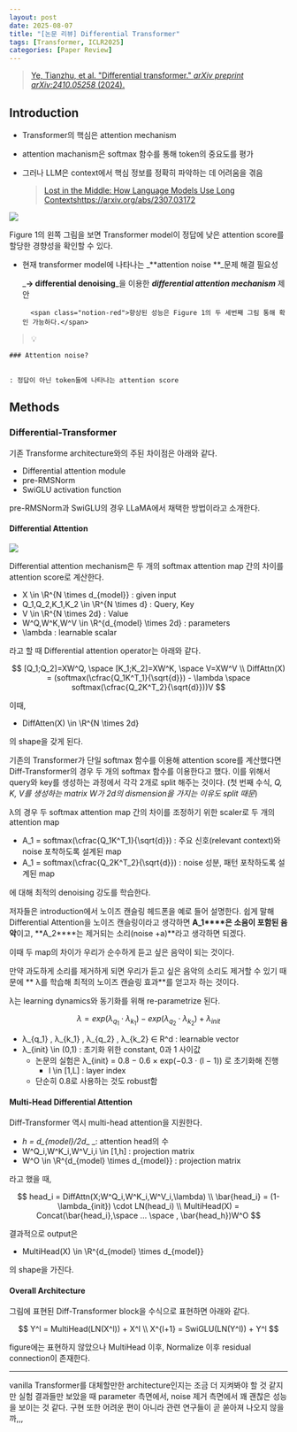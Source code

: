 ```yaml
---
layout: post
date: 2025-08-07
title: "[논문 리뷰] Differential Transformer"
tags: [Transformer, ICLR2025]
categories: [Paper Review]
---
```


> [Ye, Tianzhu, et al. "Differential transformer." ](https://arxiv.org/abs/2410.05258)[_arXiv preprint arXiv:2410.05258_](https://arxiv.org/abs/2410.05258)[ (2024).](https://arxiv.org/abs/2410.05258)



## Introduction

- Transformer의 핵심은 attention mechanism
- attention machanism은 softmax 함수를 통해 token의 중요도를 평가
- 그러나 LLM은 context에서 핵심 정보를 정확히 파악하는 데 어려움을 겪음

	> [Lost in the Middle: How Language Models Use Long Contextshttps://arxiv.org/abs/2307.03172](https://arxiv.org/abs/2307.03172)


![](https://prod-files-secure.s3.us-west-2.amazonaws.com/542b861c-36a8-4051-84e5-8804b6728dba/9083ea56-691a-4752-ae26-47f403431ac8/image.png?X-Amz-Algorithm=AWS4-HMAC-SHA256&X-Amz-Content-Sha256=UNSIGNED-PAYLOAD&X-Amz-Credential=ASIAZI2LB4664CGNM3H6%2F20250825%2Fus-west-2%2Fs3%2Faws4_request&X-Amz-Date=20250825T190056Z&X-Amz-Expires=3600&X-Amz-Security-Token=IQoJb3JpZ2luX2VjEAoaCXVzLXdlc3QtMiJHMEUCIQCvx85jUtxI83vTBCQqnF6FuOQinD0O9VlhJBhXzhaZYgIgW09Nt2OaO4GgKsF2T7VfW7RhfaSNQUIDwH7s0vLAlpEq%2FwMIYxAAGgw2Mzc0MjMxODM4MDUiDOQELYuHTBUDBm9MpCrcA6j06jaHbs7kbkUJ36ckDvcrA84hDl5YnHmJU7Fdq48ZbEUMprRKdvOP1W9nAE7K%2FPQRBO0lnsONsCSpzRzzHOLuo0o%2F7LGB%2FOO3YjuxbxycMxA9zbE4sO6J4zkMrmc6H4JfMORvgFb6Cu3meDfm0EjzUv1ajeS2svt91ruyDglPpNhdD%2FD47jgtyvATTApD3HVnlW5%2BPKBjaGf8s0oeSDPHXhvucdEmSEEU22EqGs2Bj1SDiT7TT2Cvy4i3njMpBo6AyQLOhnB1szg6H4hMZgSAkqYgUMY77RV2yqXmtLcCcZsAp7yX3x3pZRwV8pscZTmPAMeeVd7QAsSBR4Wrn6dIhGqpHysE%2Fu%2FACaNv%2FOc%2FeXb74DpzS6KOuse0KTE9MW%2FYbQ07yq6CFJdpFjjm70MyV8v0chfSd2Kx52r8rHT5oqL3DMPgvHxhkXmyBDZ98vQMXRZAZwwag1mNAarIHhQE8CQ44hJsDX78oWkgzKRYVC6aNCXVrDdabMR0VFQl0eNfE3TDhzS5TTxxHCvVkgSjeg43mgLuQnEjP6%2BGvjf0oT6cf3%2Ffi%2Fk6xEegoyEJCHyBS0qhKpLe0ebzJw7vF%2BdwkoZt1HW6z3UUfGcdJBLzNdqc93XdqMufWSYQMNbNssUGOqUBb5kRQ%2F7Men5OyNiD4Vx9GQi4NFlFLDMoFvScnLLOXK09uepVnyOHOvk4ElbCfi4tyXo4VcD098AQv%2FS3DyXZ7IxdXeCOGf1I9914hVimZBgUdvfWeJuDF3YkGs%2Fv17tibNUEsBVpqJFWpCaPPhrF2aTt8ipjo2ixuRCbaplwevo%2FaeKsQAM8sR%2BtQlW4iTTIL6a0NessgsltKkxgj5YPJVqAXw5S&X-Amz-Signature=1d9e676cc852d07538c1829131ef2a66e095ca904fc7499b21d39245052cf22b&X-Amz-SignedHeaders=host&x-amz-checksum-mode=ENABLED&x-id=GetObject)


Figure 1의 왼쪽 그림을 보면 Transformer model이 정답에 낮은 attention score를 할당한 경향성을 확인할 수 있다.

- 현재 transformer model에 나타나는 _**attention noise **_문제 해결 필요성

	_**→ differential denoising**_을 이용한 _**differential attention mechanism**_ 제안


		<span class="notion-red">향상된 성능은 Figure 1의 두 세번째 그림 통해 확인 가능하다.</span>


> 💡 


	### Attention noise?


	: 정답이 아닌 token들에 나타나는 attention score



## Methods



### Differential-Transformer


기존 Transforme architecture와의 주된 차이점은 아래와 같다.

- Differential attention module
- pre-RMSNorm
- SwiGLU activation function

pre-RMSNorm과 SwiGLU의 경우 LLaMA에서 채택한 방법이라고 소개한다.



#### Differential Attention


![](https://prod-files-secure.s3.us-west-2.amazonaws.com/542b861c-36a8-4051-84e5-8804b6728dba/116d70b2-1963-4810-9167-f4c7d8a06e8f/image.png?X-Amz-Algorithm=AWS4-HMAC-SHA256&X-Amz-Content-Sha256=UNSIGNED-PAYLOAD&X-Amz-Credential=ASIAZI2LB4664CGNM3H6%2F20250825%2Fus-west-2%2Fs3%2Faws4_request&X-Amz-Date=20250825T190056Z&X-Amz-Expires=3600&X-Amz-Security-Token=IQoJb3JpZ2luX2VjEAoaCXVzLXdlc3QtMiJHMEUCIQCvx85jUtxI83vTBCQqnF6FuOQinD0O9VlhJBhXzhaZYgIgW09Nt2OaO4GgKsF2T7VfW7RhfaSNQUIDwH7s0vLAlpEq%2FwMIYxAAGgw2Mzc0MjMxODM4MDUiDOQELYuHTBUDBm9MpCrcA6j06jaHbs7kbkUJ36ckDvcrA84hDl5YnHmJU7Fdq48ZbEUMprRKdvOP1W9nAE7K%2FPQRBO0lnsONsCSpzRzzHOLuo0o%2F7LGB%2FOO3YjuxbxycMxA9zbE4sO6J4zkMrmc6H4JfMORvgFb6Cu3meDfm0EjzUv1ajeS2svt91ruyDglPpNhdD%2FD47jgtyvATTApD3HVnlW5%2BPKBjaGf8s0oeSDPHXhvucdEmSEEU22EqGs2Bj1SDiT7TT2Cvy4i3njMpBo6AyQLOhnB1szg6H4hMZgSAkqYgUMY77RV2yqXmtLcCcZsAp7yX3x3pZRwV8pscZTmPAMeeVd7QAsSBR4Wrn6dIhGqpHysE%2Fu%2FACaNv%2FOc%2FeXb74DpzS6KOuse0KTE9MW%2FYbQ07yq6CFJdpFjjm70MyV8v0chfSd2Kx52r8rHT5oqL3DMPgvHxhkXmyBDZ98vQMXRZAZwwag1mNAarIHhQE8CQ44hJsDX78oWkgzKRYVC6aNCXVrDdabMR0VFQl0eNfE3TDhzS5TTxxHCvVkgSjeg43mgLuQnEjP6%2BGvjf0oT6cf3%2Ffi%2Fk6xEegoyEJCHyBS0qhKpLe0ebzJw7vF%2BdwkoZt1HW6z3UUfGcdJBLzNdqc93XdqMufWSYQMNbNssUGOqUBb5kRQ%2F7Men5OyNiD4Vx9GQi4NFlFLDMoFvScnLLOXK09uepVnyOHOvk4ElbCfi4tyXo4VcD098AQv%2FS3DyXZ7IxdXeCOGf1I9914hVimZBgUdvfWeJuDF3YkGs%2Fv17tibNUEsBVpqJFWpCaPPhrF2aTt8ipjo2ixuRCbaplwevo%2FaeKsQAM8sR%2BtQlW4iTTIL6a0NessgsltKkxgj5YPJVqAXw5S&X-Amz-Signature=7fd27b4e99d1e5b767ba81cf3197193a52e3a71a0dc61f1643403027ad748048&X-Amz-SignedHeaders=host&x-amz-checksum-mode=ENABLED&x-id=GetObject)


Differential attention mechanism은 두 개의 softmax attention map 간의 차이를 attention score로 계산한다.

- X \in \R^{N \times d\_{model}} : given input
- Q\_1,Q\_2,K\_1,K\_2 \in \R^{N \times d} : Query, Key
- V \in \R^{N \times 2d} : Value
- W^Q,W^K,W^V \in \R^{d\_{model} \times 2d} : parameters
- \lambda : learnable scalar

라고 할 때 Differential attention operator는 아래와 같다.


$$
[Q_1;Q_2]=XW^Q, \space [K_1;K_2]=XW^K, \space V=XW^V \\
DiffAttn(X) = (softmax(\cfrac{Q_1K^T_1}{\sqrt{d}}) - \lambda \space softmax(\cfrac{Q_2K^T_2}{\sqrt{d}}))V
$$


이때,

- DiffAtten(X) \in \R^{N \times 2d}

의 shape을 갖게 된다.


기존의 Transformer가 단일 softmax 함수를 이용해 attention score를 계산했다면 Diff-Transformer의 경우 두 개의 softmax 함수를 이용한다고 했다. 이를 위해서 query와 key를 생성하는 과정에서 각각 2개로 split 해주는 것이다. <span class="notion-red">(첫 번째 수식, </span><span class="notion-red">_Q, K, V를 생성하는 matrix W가 2d의 dismension을 가지는 이유도 split 때문_</span><span class="notion-red">)</span>


 λ의 경우 두 softmax attention map 간의 차이를 조정하기 위한 scaler로 두 개의 attention map

- A\_1 = softmax(\cfrac{Q\_1K^T\_1}{\sqrt{d}}) : 주요 신호(relevant context)와 noise 포착하도록 설계된 map
- A\_1 = softmax(\cfrac{Q\_2K^T\_2}{\sqrt{d}}) : noise 성분, 패턴 포착하도록 설계된 map 

에 대해 최적의 denoising 강도를 학습한다.


저자들은 introduction에서 노이즈 캔슬링 헤드폰을 예로 들어 설명한다. 쉽게 말해 Differential Attention을 노이즈 캔슬링이라고 생각하면 **A\_1****은 소음이 포함된 음악**이고, **A\_2****는 제거되는 소리(noise +a)**라고 생각하면 되겠다. 


이때 두 map의 차이가 우리가 순수하게 듣고 싶은 음악이 되는 것이다. 


만약 과도하게 소리를 제거하게 되면 우리가 듣고 싶은 음악의 소리도 제거할 수 있기 때문에 ** λ를 학습해 최적의 노이즈 캔슬링 효과**를 얻고자 하는 것이다.


λ는 learning dynamics와 동기화를 위해 re-parametrize 된다.


$$
\lambda = exp(\lambda_{q_1} \cdot \lambda_{k_1}) - exp(\lambda_{q_2} \cdot \lambda_{k_2}) + \lambda_{init}
$$

- λ\_{q\_1} , λ\_{k\_1} , λ\_{q\_2} , λ\_{k\_2} ∈ R^d : learnable vector
- λ\_{init} \in (0,1) : 초기화 위한 constant, 0과 1 사이값
	- 논문의 실험은 λ\_{init} = 0.8 − 0.6 × exp(−0.3 · (l − 1)) 로 초기화해 진행
		- l \in [1,L] : layer index
	- 단순히 0.8로 사용하는 것도 robust함


#### **Multi-Head Differential Attention**


Diff-Transformer 역시 multi-head attention을 지원한다.

- _h = d\_{model}/2d__ _: attention head의 수
- W^Q\_i,W^K\_i,W^V\_i,i \in [1,h] : projection matrix
- W^O \in \R^{d\_{model} \times d\_{model}} : projection matrix

라고 했을 때,


$$
head_i = DiffAttn(X;W^Q_i,W^K_i,W^V_i,\lambda) \\
\bar{head_i} = (1-\lambda_{init}) \cdot LN(head_i) \\
MultiHead(X) = Concat(\bar{head_i},\space ... \space , \bar{head_h})W^O
$$


결과적으로 output은

- MultiHead(X) \in \R^{d\_{model} \times d\_{model}}

의 shape을 가진다.



#### Overall Architecture


그림에 표현된 Diff-Transformer block을 수식으로 표현하면 아래와 같다.


$$
Y^l = MultiHead(LN(X^l)) + X^l \\
X^{l+1} = SwiGLU(LN(Y^l)) + Y^l
$$


figure에는 표현하지 않았으나 MultiHead 이후, Normalize 이후 residual connection이 존재한다.


---


vanilla Transformer를 대체할만한 architecture인지는 조금 더 지켜봐야 할 것 같지만 실험 결과들만 보았을 때 parameter 측면에서, noise 제거 측면에서 꽤 괜찮은 성능을 보이는 것 같다. 구현 또한 어려운 편이 아니라 관련 연구들이 곧 쏟아져 나오지 않을까,,,

